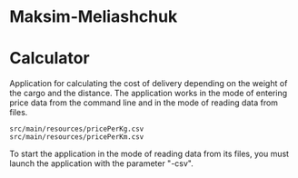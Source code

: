 # Maksim-Meliashchuk
# Сalculator

Application for calculating the cost of delivery depending on the weight of the cargo and the distance.
The application works in the mode of entering price data from the command line and in the mode of reading data from files.

    src/main/resources/pricePerKg.csv
    src/main/resources/pricePerKm.csv

To start the application in the mode of reading data from its files, you must launch the application with the parameter "-csv".



